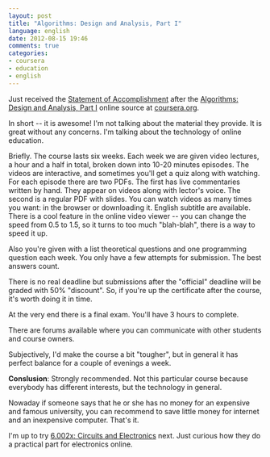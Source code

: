 ```yaml
---
layout: post
title: "Algorithms: Design and Analysis, Part I"
language: english
date: 2012-08-15 19:46
comments: true
categories: 
- coursera
- education
- english
---
```

Just received the [Statement of Accomplishment][Algorithms: Design and Analysis, Part I, Statement of Accomplishment] after the [Algorithms: Design and Analysis, Part I][] online source at [coursera.org][].

[Algorithms: Design and Analysis, Part I]: https://class.coursera.org/algo-2012-002/class/index
[Algorithms: Design and Analysis, Part I, Statement of Accomplishment]: /files/education/2012/coursera/stanford/algo1/statement-of-accomplishment.pdf
[coursera.org]: http://coursera.org

In short -- it is awesome! I'm not talking about the material they provide. It is great without any concerns. I'm talking about the technology of online education. 

Briefly. The course lasts six weeks. Each week we are given video lectures, a hour and a half in total, broken down into 10-20 minutes episodes. The videos are interactive, and sometimes you'll get a quiz along with watching. For each episode there are two PDFs. The first has live commentaries written by hand. They appear on videos along with lector's voice. The second is a regular PDF with slides. You can watch videos as many times you want: in the browser or downloading it. English subtitle are available. There is a cool feature in the online video viewer -- you can change the speed from 0.5 to 1.5, so it turns to too much "blah-blah", there is a way to speed it up. 

Also you're given with a list theoretical questions and one programming question each week. You only have a few attempts for submission. The best answers count.

There is no real deadline but submissions after the "official" deadline will be graded with 50% "discount". So, if you're up the certificate after the course, it's worth doing it in time.

At the very end there is a final exam. You'll have 3 hours to complete.

There are forums available where you can communicate with other students and course owners.

Subjectively, I'd make the course a bit "tougher", but in general it has perfect balance for a couple of evenings a week.

**Conslusion**: Strongly recommended. Not this particular course because everybody has different interests, but the technology in general.

Nowaday if someone says that he or she has no money for an expensive and famous university, you can recommend to save little money for internet and an inexpensive computer. That's it.

I'm up to try [6.002x: Circuits and Electronics][] next. Just curious how they do a practical part for electronics online.

[6.002x: Circuits and Electronics]: https://www.edx.org/courses/MITx/6.002x/2012_Fall/about
